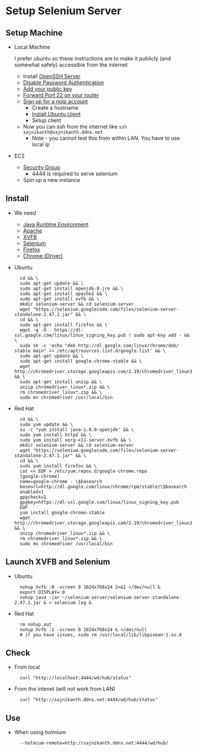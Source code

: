 Setup Selenium Server
=====================

Setup Machine
-------------

* Local Machine

    I prefer ubuntu so these instructions are to make it publicly (and somewhat safely) accessible from the internet
    * Install [OpenSSH Server](https://help.ubuntu.com/lts/serverguide/openssh-server.html)
    * [Disable Password Authentication](https://help.ubuntu.com/community/SSH/OpenSSH/Configuring)
    * [Add your public key](http://askubuntu.com/questions/46424/adding-ssh-keys-to-authorized-keys)
    * [Forward Port 22 on your router](http://i.imgur.com/iEUc4Jm.png)
    * [Sign up for a noip account](http://www.noip.com)
        * Create a hostname
        * [Install Ubuntu client](http://www.noip.com/support/knowledgebase/installing-the-linux-dynamic-update-client-on-ubuntu/)
        * Setup client
    * Now you can ssh from the internet like `ssh sajnikanth@sajnikanth.ddns.net`
        * Note - you cannot test this from within LAN. You have to use local ip

* EC2
    * [Security Group](http://i.imgur.com/Pg1yIsy.png)
        * 4444 is required to serve selenium
    * Spin up a new instance

Install
-------

* We need
    * [Java Runtime Environment](http://openjdk.java.net/install/)
    * [Apache](https://help.ubuntu.com/lts/serverguide/httpd.html)
    * [XVFB](http://www.x.org/archive/X11R7.6/doc/man/man1/Xvfb.1.xhtml)
    * [Selenium](http://www.seleniumhq.org)
    * [Firefox](https://support.mozilla.org/si/kb/Linux%20මත%20ෆයර්ෆොක්ස්%20ස්ථාපනය)
    * [Chrome (Driver)](https://code.google.com/p/selenium/wiki/ChromeDriver)

* Ubuntu

        cd && \
        sudo apt-get update && \
        sudo apt-get install openjdk-8-jre && \
        sudo apt-get install apache2 && \
        sudo apt-get install xvfb && \
        mkdir selenium-server && cd selenium-server
        wget "https://selenium.googlecode.com/files/selenium-server-standalone-2.47.1.jar" && \
        cd && \
        sudo apt-get install firefox && \
        wget -q -O - https://dl-ssl.google.com/linux/linux_signing_key.pub | sudo apt-key add - && \
        sudo sh -c 'echo "deb http://dl.google.com/linux/chrome/deb/ stable main" >> /etc/apt/sources.list.d/google.list' && \
        sudo apt-get update && \
        sudo apt-get install google-chrome-stable && \
        wget http://chromedriver.storage.googleapis.com/2.19/chromedriver_linux32.zip && \
        sudo apt-get install unzip && \
        unzip chromedriver_linux*.zip && \
        rm chromedriver_linux*.zip && \
        sudo mv chromedriver /usr/local/bin

* Red Hat

        cd && \
        sudo yum update && \
        su -c "yum install java-1.8.0-openjdk" && \
        sudo yum install httpd && \
        sudo yum install xorg-x11-server-Xvfb && \
        mkdir selenium-server && cd selenium-server
        wget "https://selenium.googlecode.com/files/selenium-server-standalone-2.47.1.jar" && \
        cd && \
        sudo yum install firefox && \
        cat << EOF > /etc/yum.repos.d/google-chrome.repo
        [google-chrome]
        name=google-chrome - \$basearch
        baseurl=http://dl.google.com/linux/chrome/rpm/stable/\$basearch
        enabled=1
        gpgcheck=1
        gpgkey=https://dl-ssl.google.com/linux/linux_signing_key.pub
        EOF
        yum install google-chrome-stable
        wget http://chromedriver.storage.googleapis.com/2.19/chromedriver_linux32.zip && \
        unzip chromedriver_linux*.zip && \
        rm chromedriver_linux*.zip && \
        sudo mv chromedriver /usr/local/bin

Launch XVFB and Selenium
------------------------

* Ubuntu

        nohup Xvfb :0 -screen 0 1024x768x24 2>&1 >/dev/null &
        export DISPLAY=:0
        nohup java -jar ~/selenium-server/selenium-server-standalone-2.47.1.jar & > selenium.log &

* Red Hat

        rm nohup.out
        nohup Xvfb :1 -screen 0 1024x768x24 & >/dev/null
        # if you have issues, sudo rm /usr/local/lib/libpixman-1.so.0

Check
-----

* From local

        curl "http://localhost:4444/wd/hub/status"

* From the intenet (will not work from LAN)

        curl "http://sajnikanth.ddns.net:4444/wd/hub/status"

Use
---

* When using holmium

        --holmium-remote=http://sajnikanth.ddns.net:4444/wd/hub/
